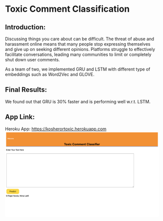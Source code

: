 # Toxic Comment Classification

## Introduction:
Discussing things you care about can be difficult. The threat of abuse and harassment online means that many people stop expressing themselves and give up on seeking different opinions. Platforms struggle to effectively facilitate conversations, leading many communities to limit or completely shut down user comments.


As a team of two, we implemented GRU and LSTM with different type of embeddings such as Word2Vec and GLOVE.

## Final Results:
We found out that GRU is 30% faster and is performing well w.r.t. LSTM.


## App Link:
Heroku App: https://kosherortoxic.herokuapp.com
![Screenshot](Screenshot.png)
